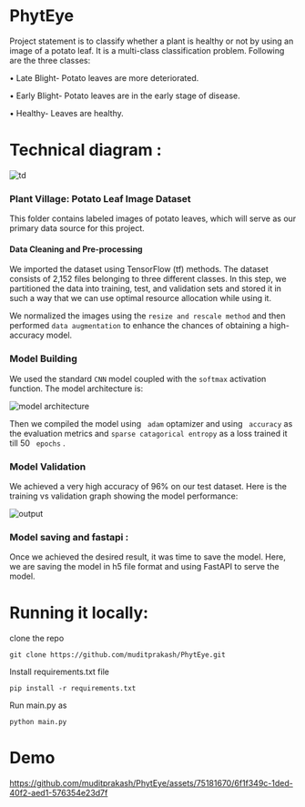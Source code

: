  #                                                                                                     PhytEye     

Project statement is to classify whether a plant is healthy or not by using an image of a potato leaf.
It is a multi-class classification problem.
Following are the three classes:

• Late Blight- Potato leaves are more deteriorated.

• Early Blight- Potato leaves are in the early stage of disease.

• Healthy- Leaves are healthy.

# Technical diagram :
![td](https://github.com/muditprakash/potato-disease-classifier/assets/75181670/6f6ef2de-e91f-44c6-b529-c61bab2316aa)

### Plant Village: Potato Leaf Image Dataset

This folder contains labeled images of potato leaves, which will serve as our primary data source for this project.

#### Data Cleaning and Pre-processing

We imported the dataset using TensorFlow (tf) methods. The dataset consists of 2,152 files belonging to three different classes. In this step, we partitioned the data into training, test, and validation sets and stored it in such a way that we can use optimal resource allocation while using it. 

We normalized the images using the `resize and rescale method` and then performed `data augmentation` to enhance the chances of obtaining a high-accuracy model.

### Model Building

We used the standard `CNN` model coupled with the `softmax` activation function. The model architecture is:

![model architecture](https://github.com/muditprakash/potato-disease-classifier/assets/75181670/23c5df7f-9024-471c-970c-c9550438769b)

Then we compiled the model using ``` adam``` optamizer and using ``` accuracy``` as the evaluation metrics and ``` sparse catagorical entropy ``` as a loss trained it till 50 ``` epochs``` .

### Model Validation 
We achieved a very high accuracy of 96% on our test dataset. Here is the training vs validation graph showing the model performance:

![output](https://github.com/muditprakash/potato-disease-classifier/assets/75181670/902679b1-aa60-44c2-9004-fe443f441eab)

### Model saving and fastapi :

Once we achieved the desired result, it was time to save the model. Here, we are saving the model in h5 file format and using FastAPI to serve the model.

# Running it locally:

clone the repo 
```
git clone https://github.com/muditprakash/PhytEye.git
```
Install requirements.txt file 
```
pip install -r requirements.txt
```
Run main.py as 

```
python main.py
```
# Demo

https://github.com/muditprakash/PhytEye/assets/75181670/6f1f349c-1ded-40f2-aed1-576354e23d7f





